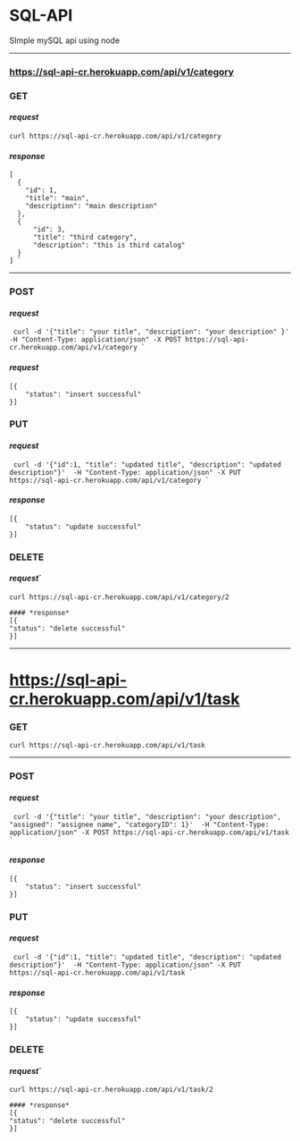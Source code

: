 # SQL-API
SImple mySQL api using node


---
###   https://sql-api-cr.herokuapp.com/api/v1/category
###    GET
#### *request*
  `curl https://sql-api-cr.herokuapp.com/api/v1/category `

  #### *response*
    [
      {
        "id": 1,
        "title": "main",
        "description": "main description"
      },
      {
          "id": 3,
          "title": "third category",
          "description": "this is third catalog"
      }
    ] `
---
### POST
  #### *request*
     curl -d '{"title": "your title", "description": "your description" }'  -H "Content-Type: application/json" -X POST https://sql-api-cr.herokuapp.com/api/v1/category `
   
#### *request*
    [{
        "status": "insert successful"
    }]
    
### PUT
  #### *request*

     curl -d '{"id":1, "title": "updated title", "description": "updated description"}'  -H "Content-Type: application/json" -X PUT https://sql-api-cr.herokuapp.com/api/v1/category `
   
   #### *response*
    [{
        "status": "update successful"
    }]
    

### DELETE
  #### *request*`
  `curl https://sql-api-cr.herokuapp.com/api/v1/category/2`

    #### *response*
    [{
    "status": "delete successful"
    }]
    
---
#   https://sql-api-cr.herokuapp.com/api/v1/task
###    GET
  `curl https://sql-api-cr.herokuapp.com/api/v1/task `

---
### POST
  #### *request*
     curl -d '{"title": "your title", "description": "your description", "assigned": "assignee name", "categoryID": 1}'  -H "Content-Type: application/json" -X POST https://sql-api-cr.herokuapp.com/api/v1/task `
   
   #### *response*
    [{
        "status": "insert successful"
    }]
    
### PUT
  #### *request*
     curl -d '{"id":1, "title": "updated title", "description": "updated description"}'  -H "Content-Type: application/json" -X PUT https://sql-api-cr.herokuapp.com/api/v1/task `
   
   #### *response*
    [{
        "status": "update successful"
    }]
    
### DELETE
  #### *request*`
  `curl https://sql-api-cr.herokuapp.com/api/v1/task/2`

    #### *response*
    [{
    "status": "delete successful"
    }]